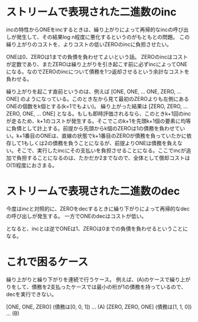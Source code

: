 # ストリームで表現された二進数のinc

incの特性からONEをincするときは、繰り上がりによって再帰的なincの呼び出しが発生して、その結果log n程度に悪化するというのがもともとの問題。
この繰り上がりのコストを、よりコストの低いZEROのincに負担させたい。

ONEは0、ZEROは1までの負債を負わせてよいという話。
ZEROのincはコストが定数であり、またZEROは繰り上がりを引き起こす前に必ずincによってONEになる。なのでZEROのincについて債務を1つ返却させるという余計なコストを負わせる。

繰り上がりを起こす直前というのは、例えば [ONE, ONE, ... ONE, ZERO, ... ONE] のようになっている。このとき左から見て最初のZEROよりも左側にあるONEの個数をk個とする(k=1でもよい)。
繰り上がった結果は [ZERO, ZERO, ... ZERO, ONE, ... ONE] となる。もしも即時評価されるなら、このときk+1回のincが走るため、k+1のコストが発生する。そこでこのk+1を先頭k+1個の要素に均等に負債として計上する。前提から先頭からk個のZEROは1の債務を負わせていい。k+1番目のONEは、直線の状態でk+1番目のZEROが債務を負っていたかに依存して1もしくは2の債務を負うことになるが、前提よりONEは債務を負えない。そこで、実行したincにその支払いを負担させることになる。ここでincが追加で負担することになるのは、たかだか2までなので、全体として償却コストはO(1)程度におさまる。

# ストリームで表現された二進数のdec

今度はincと対照的に、ZEROをdecするときに繰り下がりによって再帰的なdecの呼び出しが発生する。
一方でONEのdecはコストが低い。

となると、incとは逆でONEは1、ZEROは0までの負債を負わせるということになる。

# これで困るケース

繰り上がりと繰り下がりを連続で行うケース。
例えば、(A)のケースで繰り上がりをして、債務を2支払ったケースでは最小の桁が1の債務を持っているので、decを実行できない。

[ONE, ONE, ZERO]  (債務は[0, 0, 1]) ... (A)
[ZERO, ZERO, ONE] (債務は[1, 1, 0]) ... (B)

